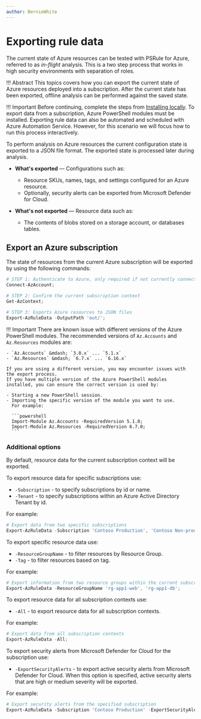 ```yaml
---
author: BernieWhite
---
```


# Exporting rule data

The current state of Azure resources can be tested with PSRule for Azure, referred to as _in-flight_ analysis.
This is a two step process that works in high security environments with separation of roles.

!!! Abstract
    This topics covers how you can export the current state of Azure resources deployed into a subscription.
    After the current state has been exported, offline analysis can be performed against the saved state.

!!! Important
    Before continuing, complete the steps from [Installing locally][1].
    To export data from a subscription, Azure PowerShell modules must be installed.
    Exporting rule data can also be automated and scheduled with Azure Automation Service.
    However, for this scenario we will focus how to run this process interactively.

To perform analysis on Azure resources the current configuration state is exported to a JSON file format.
The exported state is processed later during analysis.

- **What's exported** &mdash; Configurations such as:
  - Resource SKUs, names, tags, and settings configured for an Azure resource.
  - Optionally, security alerts can be exported from Microsoft Defender for Cloud.
- **What's not exported** &mdash; Resource data such as:
  - The contents of blobs stored on a storage account, or databases tables.

  [1]: install.md#installing-locally

## Export an Azure subscription

The state of resources from the current Azure subscription will be exported by using the following commands:

```powershell
# STEP 1: Authenticate to Azure, only required if not currently connected
Connect-AzAccount;

# STEP 2: Confirm the current subscription context
Get-AzContext;

# STEP 3: Exports Azure resources to JSON files
Export-AzRuleData -OutputPath 'out/';
```

!!! Important
    There are known issue with different versions of the Azure PowerShell modules.
    The recommended versions of `Az.Accounts` and `Az.Resources` modules are:

    - `Az.Accounts` &mdash; `3.0.x` ... `5.1.x`
    - `Az.Resources` &mdash; `6.7.x` ... `6.16.x`

    If you are using a different version, you may encounter issues with the export process.
    If you have multiple version of the Azure PowerShell modules installed, you can ensure the correct version is used by:

    - Starting a new PowerShell session.
    - Importing the specific version of the module you want to use.
      For example:

      ```powershell
      Import-Module Az.Accounts -RequiredVersion 5.1.0;
      Import-Module Az.Resources -RequiredVersion 6.7.0;
      ```

### Additional options

By default, resource data for the current subscription context will be exported.

To export resource data for specific subscriptions use:

- `-Subscription` - to specify subscriptions by id or name.
- `-Tenant` - to specify subscriptions within an Azure Active Directory Tenant by id.

For example:

```powershell
# Export data from two specific subscriptions
Export-AzRuleData -Subscription 'Contoso Production', 'Contoso Non-production';
```

To export specific resource data use:

- `-ResourceGroupName` - to filter resources by Resource Group.
- `-Tag` - to filter resources based on tag.

For example:

```powershell
# Export information from two resource groups within the current subscription context
Export-AzRuleData -ResourceGroupName 'rg-app1-web', 'rg-app1-db';
```

To export resource data for all subscription contexts use:

- `-All` - to export resource data for all subscription contexts.

For example:

```powershell
# Export data from all subscription contexts
Export-AzRuleData -All;
```

To export security alerts from Microsoft Defender for Cloud for the subscription use:

- `-ExportSecurityAlerts` - to export active security alerts from Microsoft Defender for Cloud.
  When this option is specified, active security alerts that are high or medium severity will be exported.

For example:

```powershell
# Export security alerts from the specified subscription
Export-AzRuleData -Subscription 'Contoso Production' -ExportSecurityAlerts;
```
